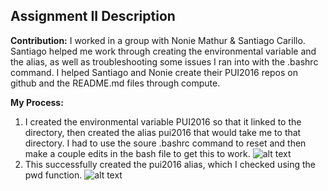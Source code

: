 ## Assignment II Description

**Contribution:** I worked in a group with Nonie Mathur & Santiago Carillo. Santiago helped me work through creating the environmental variable and the alias, as well as troubleshooting some issues I ran into with the .bashrc command. I helped Santiago and Nonie create their PUI2016 repos on github and the README.md files through compute. 

**My Process:** 
1. I created the environmental variable PUI2016 so that it linked to the directory, then created the alias pui2016 that would take me to that directory. I had to use the soure .bashrc command to reset and then make a couple edits in the bash file to get this to work.
![alt text](https://github.com/lgladson/PUI2016_lag552/blob/master/HW1_lag552/bash%20screenshot.PNG ".bashrc file screenshot")
2. This successfully created the pui2016 alias, which I checked using the pwd function.
![alt text](https://github.com/lgladson/PUI2016_lag552/blob/master/HW1_lag552/alias%20screenshot.PNG "alias commands screenshot")
